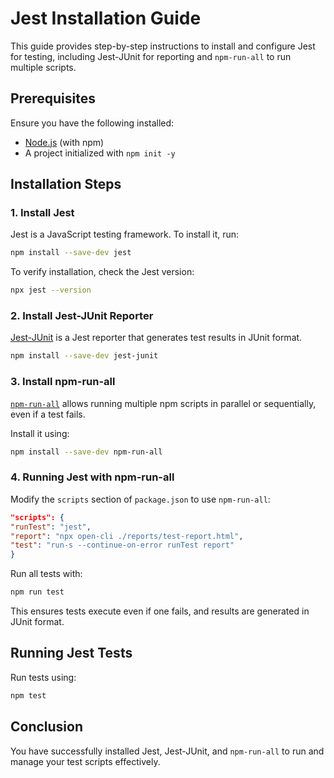# Jest Installation Guide

This guide provides step-by-step instructions to install and configure Jest for testing, including Jest-JUnit for reporting and `npm-run-all` to run multiple scripts.

## Prerequisites
Ensure you have the following installed:
- [Node.js](https://nodejs.org/) (with npm)
- A project initialized with `npm init -y`

## Installation Steps

### 1. Install Jest
Jest is a JavaScript testing framework. To install it, run:

```sh
npm install --save-dev jest
```

To verify installation, check the Jest version:
```sh
npx jest --version
```

### 2. Install Jest-JUnit Reporter
[Jest-JUnit](https://www.npmjs.com/package/jest-junit) is a Jest reporter that generates test results in JUnit format.

```sh
npm install --save-dev jest-junit
```
### 3. Install npm-run-all
[`npm-run-all`](https://www.npmjs.com/package/npm-run-all) allows running multiple npm scripts in parallel or sequentially, even if a test fails.

Install it using:

```sh
npm install --save-dev npm-run-all
```

### 4. Running Jest with npm-run-all
Modify the `scripts` section of `package.json` to use `npm-run-all`:

```json
"scripts": {
"runTest": "jest",
"report": "npx open-cli ./reports/test-report.html",
"test": "run-s --continue-on-error runTest report"
}
```

Run all tests with:

```sh
npm run test
```

This ensures tests execute even if one fails, and results are generated in JUnit format.

## Running Jest Tests
Run tests using:

```sh
npm test
```


## Conclusion
You have successfully installed Jest, Jest-JUnit, and `npm-run-all` to run and manage your test scripts effectively.

